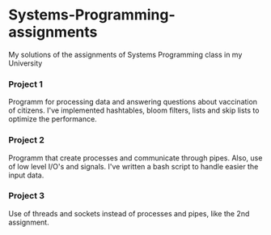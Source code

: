 # Systems-Programming-assignments
My solutions of the assignments of Systems Programming class in my University

### Project 1
Programm for processing data and answering questions about vaccination of citizens. 
I've implemented hashtables, bloom filters, lists and skip lists to optimize the performance.

### Project 2
Programm that create processes and communicate through pipes. 
Also, use of low level I/O's and signals. I've written a bash script to handle easier the input data.

### Project 3
Use of threads and sockets instead of processes and pipes, like the 2nd assignment.
